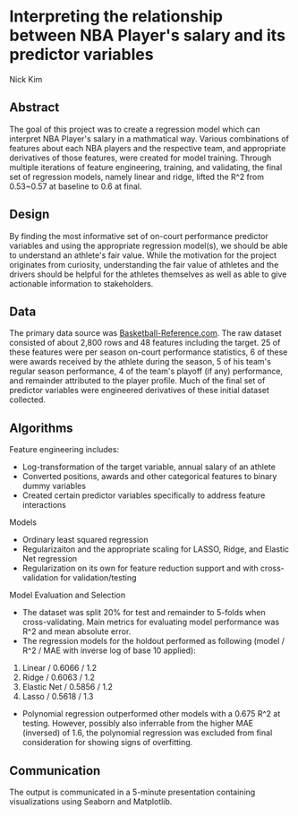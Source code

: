 # Interpreting the relationship between NBA Player's salary and its predictor variables
Nick Kim

## Abstract
The goal of this project was to create a regression model which can interpret NBA Player's salary in a mathmatical way. Various combinations of features about each NBA players and the respective team, and appropriate derivatives of those features, were created for model training. Through multiple iterations of feature engineering, training, and validating, the final set of regression models, namely linear and ridge, lifted the R^2 from 0.53~0.57 at baseline to 0.6 at final.

## Design
By finding the most informative set of on-court performance predictor variables and using the appropriate regression model(s), we should be able to understand an athlete's fair value. While the motivation for the project originates from curiosity, understanding the fair value of athletes and the drivers should be helpful for the athletes themselves as well as able to give actionable information to stakeholders.

## Data
The primary data source was [Basketball-Reference.com](https://www.basketball-reference.com/). The raw dataset consisted of about 2,800 rows and 48 features including the target. 25 of these features were per season on-court performance statistics, 6 of these were awards received by the athlete during the season, 5 of his team's regular season performance, 4 of the team's playoff (if any) performance, and remainder attributed to the player profile. Much of the final set of predictor variables were engineered derivatives of these initial dataset collected. 

## Algorithms
Feature engineering includes:
- Log-transformation of the target variable, annual salary of an athlete
- Converted positions, awards and other categorical features to binary dummy variables
- Created certain predictor variables specifically to address feature interactions

Models
- Ordinary least squared regression
- Regularizaiton and the appropriate scaling for LASSO, Ridge, and Elastic Net regression
- Regularization on its own for feature reduction support and with cross-validation for validation/testing

Model Evaluation and Selection
- The dataset was split 20% for test and remainder to 5-folds when cross-validating. Main metrics for evaluating model performance was R^2 and mean absolute error. 
- The regression models for the holdout performed as following (model / R^2 / MAE with inverse log of base 10 applied):
1. Linear / 0.6066 / 1.2
2. Ridge / 0.6063 / 1.2
3. Elastic Net / 0.5856 / 1.2
4. Lasso / 0.5618 / 1.3
- Polynomial regression outperformed other models with a 0.675 R^2 at testing. However, possibly also inferrable from the higher MAE (inversed) of 1.6, the polynomial regression was excluded from final consideration for showing signs of overfitting.

## Communication
The output is communicated in a 5-minute presentation containing visualizations using Seaborn and Matplotlib. 


